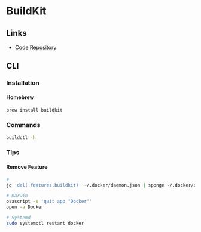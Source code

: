 # BuildKit

<!--
https://devopsspiral.com/articles/containers/modernize-image-builds/
-->

## Links

- [Code Repository](https://github.com/moby/buildkit)

## CLI

### Installation

#### Homebrew

```sh
brew install buildkit
```

### Commands

```sh
buildctl -h
```

### Tips

#### Remove Feature

```sh
#
jq 'del(.features.buildkit)' ~/.docker/daemon.json | sponge ~/.docker/daemon.json
```

```sh
# Darwin
osascript -e 'quit app "Docker"'
open -a Docker

# Systemd
sudo systemctl restart docker
```

<!--
docker info | grep Proxy
-->

<!--
export BUILDKIT_PROGRESS='plain'
export BUILDKIT_PROGRESS='tty'
-->
